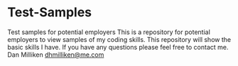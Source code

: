 # Test-Samples
Test samples for potential employers
This is a repository for potential employers to view samples of my coding skills. This repository will show the basic skills I have.
If you have any questions please feel free to contact me. Dan Milliken dhmilliken@me.com

